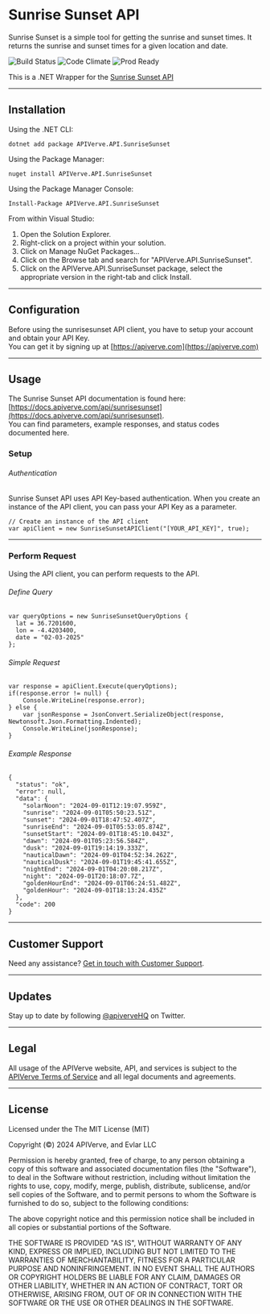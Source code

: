 Sunrise Sunset API
============

Sunrise Sunset is a simple tool for getting the sunrise and sunset times. It returns the sunrise and sunset times for a given location and date.

![Build Status](https://img.shields.io/badge/build-passing-green)
![Code Climate](https://img.shields.io/badge/maintainability-B-purple)
![Prod Ready](https://img.shields.io/badge/production-ready-blue)

This is a .NET Wrapper for the [Sunrise Sunset API](https://apiverve.com/marketplace/api/sunrisesunset)

---

## Installation

Using the .NET CLI:
```
dotnet add package APIVerve.API.SunriseSunset
```

Using the Package Manager:
```
nuget install APIVerve.API.SunriseSunset
```

Using the Package Manager Console:
```
Install-Package APIVerve.API.SunriseSunset
```

From within Visual Studio:

1. Open the Solution Explorer.
2. Right-click on a project within your solution.
3. Click on Manage NuGet Packages...
4. Click on the Browse tab and search for "APIVerve.API.SunriseSunset".
5. Click on the APIVerve.API.SunriseSunset package, select the appropriate version in the right-tab and click Install.


---

## Configuration

Before using the sunrisesunset API client, you have to setup your account and obtain your API Key.  
You can get it by signing up at [https://apiverve.com](https://apiverve.com)

---

## Usage

The Sunrise Sunset API documentation is found here: [https://docs.apiverve.com/api/sunrisesunset](https://docs.apiverve.com/api/sunrisesunset).  
You can find parameters, example responses, and status codes documented here.

### Setup

###### Authentication
Sunrise Sunset API uses API Key-based authentication. When you create an instance of the API client, you can pass your API Key as a parameter.

```
// Create an instance of the API client
var apiClient = new SunriseSunsetAPIClient("[YOUR_API_KEY]", true);
```

---


### Perform Request
Using the API client, you can perform requests to the API.

###### Define Query

```
var queryOptions = new SunriseSunsetQueryOptions {
  lat = 36.7201600,
  lon = -4.4203400,
  date = "02-03-2025"
};
```

###### Simple Request

```
var response = apiClient.Execute(queryOptions);
if(response.error != null) {
	Console.WriteLine(response.error);
} else {
    var jsonResponse = JsonConvert.SerializeObject(response, Newtonsoft.Json.Formatting.Indented);
    Console.WriteLine(jsonResponse);
}
```

###### Example Response

```
{
  "status": "ok",
  "error": null,
  "data": {
    "solarNoon": "2024-09-01T12:19:07.959Z",
    "sunrise": "2024-09-01T05:50:23.51Z",
    "sunset": "2024-09-01T18:47:52.407Z",
    "sunriseEnd": "2024-09-01T05:53:05.874Z",
    "sunsetStart": "2024-09-01T18:45:10.043Z",
    "dawn": "2024-09-01T05:23:56.584Z",
    "dusk": "2024-09-01T19:14:19.333Z",
    "nauticalDawn": "2024-09-01T04:52:34.262Z",
    "nauticalDusk": "2024-09-01T19:45:41.655Z",
    "nightEnd": "2024-09-01T04:20:08.217Z",
    "night": "2024-09-01T20:18:07.7Z",
    "goldenHourEnd": "2024-09-01T06:24:51.482Z",
    "goldenHour": "2024-09-01T18:13:24.435Z"
  },
  "code": 200
}
```

---

## Customer Support

Need any assistance? [Get in touch with Customer Support](https://apiverve.com/contact).

---

## Updates
Stay up to date by following [@apiverveHQ](https://twitter.com/apiverveHQ) on Twitter.

---

## Legal

All usage of the APIVerve website, API, and services is subject to the [APIVerve Terms of Service](https://apiverve.com/terms) and all legal documents and agreements.

---

## License
Licensed under the The MIT License (MIT)

Copyright (&copy;) 2024 APIVerve, and Evlar LLC

Permission is hereby granted, free of charge, to any person obtaining a copy of this software and associated documentation files (the "Software"), to deal in the Software without restriction, including without limitation the rights to use, copy, modify, merge, publish, distribute, sublicense, and/or sell copies of the Software, and to permit persons to whom the Software is furnished to do so, subject to the following conditions:

The above copyright notice and this permission notice shall be included in all copies or substantial portions of the Software.

THE SOFTWARE IS PROVIDED "AS IS", WITHOUT WARRANTY OF ANY KIND, EXPRESS OR IMPLIED, INCLUDING BUT NOT LIMITED TO THE WARRANTIES OF MERCHANTABILITY, FITNESS FOR A PARTICULAR PURPOSE AND NONINFRINGEMENT. IN NO EVENT SHALL THE AUTHORS OR COPYRIGHT HOLDERS BE LIABLE FOR ANY CLAIM, DAMAGES OR OTHER LIABILITY, WHETHER IN AN ACTION OF CONTRACT, TORT OR OTHERWISE, ARISING FROM, OUT OF OR IN CONNECTION WITH THE SOFTWARE OR THE USE OR OTHER DEALINGS IN THE SOFTWARE.